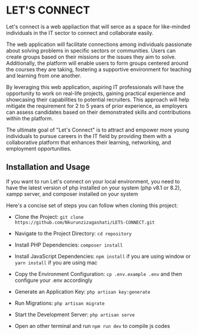 # LET'S CONNECT

Let's connect is a web appliaction that will serce as a space for like-minded individuals in the IT sector to connect and collaborate easily.


The web application will facilitate connections among individuals passionate about solving problems in specific sectors or communities. Users can create groups based on their missions or the issues they aim to solve. Additionally, the platform will enable users to form groups centered around the courses they are taking, fostering a supportive environment for teaching and learning from one another.


By leveraging this web application, aspiring IT professionals will have the opportunity to work on real-life projects, gaining practical experience and showcasing their capabilities to potential recruiters. This approach will help mitigate the requirement for 2 to 5 years of prior experience, as employers can assess candidates based on their demonstrated skills and contributions within the platform.


The ultimate goal of "Let's Connect" is to attract and empower more young individuals to pursue careers in the IT field by providing them with a collaborative platform that enhances their learning, networking, and employment opportunities.

## Installation and Usage

If you want to run Let's connect on your local environment, you need to have the latest version of php installed on your system (php v8.1 or 8.2), xampp server, and composer installed on your system

Here's a concise set of steps you can follow when cloning this project:

* Clone the Project:
```git clone https://github.com/Nkurunzizagashati/LETS-CONNECT.git```
* Navigate to the Project Directory:
``` cd repository ```
* Install PHP Dependencies:
``` composer install ```
* Install JavaScript Dependencies:
``` npm install ``` if you are using window
or
``` yarn install ``` if you are using mac
* Copy the Environment Configuration:
``` cp .env.example .env ``` and then configure your .env accordingly
* Generate an Application Key:
``` php artisan key:generate ```

* Run Migrations:
``` php artisan migrate ```

* Start the Development Server:
``` php artisan serve ```

* Open an other terminal and run 
``` npm run dev ``` to compile js codes
